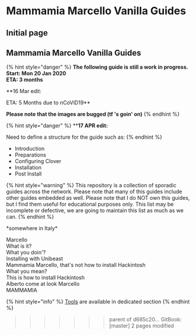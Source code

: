 # Mammamia Marcello Vanilla Guides

## Initial page

## Mammamia Marcello Vanilla Guides

{% hint style="danger" %}
**The following guide is still a work in progress.  
Start: Mon 20 Jan 2020  
ETA: 3 months**

\*\*16 Mar edit:

ETA: 5 Months due to nCoViD19\*\*

**Please note that the images are bugged \(tf 's goin' on\)**
{% endhint %}

{% hint style="danger" %}
\*\***17 APR edit:**

Need to define a structure for the guide such as:
{% endhint %}

* Introduction
* Preparations
* Configuring Clover
* Installation
* Post Install

{% hint style="warning" %}
This repository is a collection of sporadic guides across the network. Please note that many of this guides include other guides embedded as well. Please note that I do NOT own this guides, but I find them useful for educational purposes only. This list may be incomplete or defective, we are going to maintain this list as much as we can.
{% endhint %}

\*somewhere in Italy\*

Marcello  
What is it?  
What you doin'?  
Installing with Unibeast  
Mammamia Marcello, that's not how to install Hackintosh  
What you mean?  
This is how to install Hackintosh  
Alberto come at look Marcello  
MAMMAMIA

{% hint style="info" %}
[Tools](./) are available in dedicated section
{% endhint %}

> > > > > > > parent of d685c20... GitBook: \[master\] 2 pages modified

